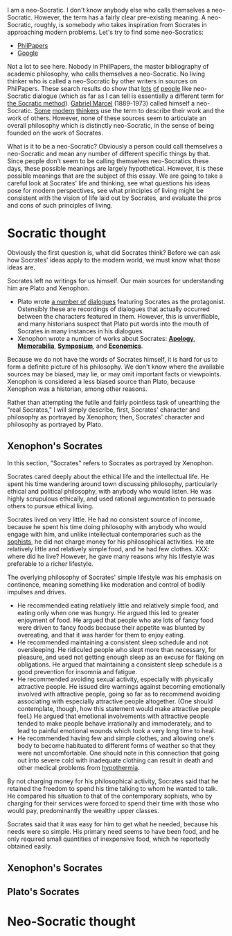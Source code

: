 I am a neo-Socratic. I don't know anybody else who calls themselves a neo-Socratic. However, the term has a fairly clear pre-existing meaning. A neo-Socratic, roughly, is somebody who takes inspiration from Socrates in approaching modern problems. Let's try to find some neo-Socratics:

 * [PhilPapers](http://philpapers.org/s/neo-socratic)
 * [Google](https://www.google.com/webhp?sourceid=chrome-instant&ion=1&espv=2&ie=UTF-8)

Not a lot to see here. Nobody in PhilPapers, the master bibliography of academic philosophy, who calls themselves a neo-Socratic. No living thinker who is called a neo-Socratic by other writers in sources on PhilPapers. These search results do show that [lots](http://securipedia.eu/mediawiki/index.php/Neosocratic_Dialogue) [of](http://www.ssoar.info/ssoar/handle/document/541) [people](http://www.mindboggles.org.za/index.php/neo-socratic-dialogues-in-school) like neo-Socratic dialogue (which as far as I can tell is essentially a different term for [the Socratic method](https://en.wikipedia.org/wiki/Socratic_method)). [Gabriel Marcel](https://en.wikipedia.org/wiki/Gabriel_Marcel) (1889-1973) called himself a neo-Socratic. [Some](https://www.absolutoracle.com/Neosocrates/Articles/articles.htm) [modern](https://www.peterlang.com/view/9783653999907/016_Chapter008.html) [thinkers](https://books.google.com/books?id=-dckCwAAQBAJ&pg=PA174&lpg=PA174&dq=neo-socratic&source=bl&ots=vdaWBys7gZ&sig=r0qwOzgACtYcNxDOwodqWNE99Lg&hl=en&sa=X&ved=0ahUKEwj6y7Cv-N7QAhWFbSYKHVNhCEY4FBDoAQg-MAg#v=onepage&q=neo-socratic&f=false) use the term to describe their work and the work of others. However, none of these sources seem to articulate an overall philosophy which is distinctly neo-Socratic, in the sense of being founded on the work of Socrates.

What is it to be a neo-Socratic? Obviously a person could call themselves a neo-Socratic and mean any number of different specific things by that. Since people don't seem to be calling themselves neo-Socratics these days, these possible meanings are largely hypothetical. However, it is these possible meanings that are the subject of this essay. We are going to take a careful look at Socrates' life and thinking, see what questions his ideas pose for modern perspectives, see what principles of living might be consistent with the vision of life laid out by Socrates, and evaluate the pros and cons of such principles of living.

# Socratic thought

Obviously the first question is, what did Socrates think? Before we can ask how Socrates' ideas apply to the modern world, we must know what those ideas are.

Socrates left no writings for us himself. Our main sources for understanding him are Plato and Xenophon.

* Plato wrote [a number of](https://en.wikipedia.org/wiki/Socratic_dialogue#Platonic_dialogues) [dialogues](http://www.perseus.tufts.edu/hopper/collection?collection=Perseus:collection:Greco-Roman) featuring Socrates as the protagonist. Ostensibly these are recordings of dialogues that actually occurred between the characters featured in them. However, this is unverifiable, and many historians suspect that Plato put words into the mouth of Socrates in many instances in his dialogues.
* Xenophon wrote a number of works about Socrates: **[Apology](http://www.perseus.tufts.edu/hopper/text?doc=Perseus%3atext%3a1999.01.0212%3atext%3dApol.)**, **[Memorabilia](http://www.perseus.tufts.edu/hopper/text?doc=Perseus%3atext%3a1999.01.0208)**, **[Symposium](http://www.perseus.tufts.edu/hopper/text?doc=Perseus%3atext%3a1999.01.0212%3atext%3dSym.)**, and **[Economics](http://www.perseus.tufts.edu/hopper/text?doc=Perseus%3atext%3a1999.01.0212%3atext%3dEc.)**. 

Because we do not have the words of Socrates himself, it is hard for us to form a definite picture of his philosophy. We don't know where the available sources may be biased, may lie, or may omit important facts or viewpoints. Xenophon is considered a less biased source than Plato, because Xenophon was a historian, among other reasons.

Rather than attempting the futile and fairly pointless task of unearthing the "real Socrates," I will simply describe, first, Socrates' character and philosophy as portrayed by Xenophon; then, Socrates' character and philosophy as portrayed by Plato.

## Xenophon's Socrates

In this section, "Socrates" refers to Socrates as portrayed by Xenophon.

Socrates cared deeply about the ethical life and the intellectual life. He spent his time wandering around town discussing philosophy, particularly ethical and political philosophy, with anybody who would listen. He was highly scrupulous ethically, and used rational argumentation to persuade others to pursue ethical living.

Socrates lived on very little. He had no consistent source of income, because he spent his time doing philosophy with anybody who would engage with him, and unlike intellectual contemporaries such as the [sophists](https://en.wikipedia.org/wiki/Sophism), he did not charge money for his philosophical activities. He ate relatively little and relatively simple food, and he had few clothes. XXX: where did he live? However, he gave many reasons why his lifestyle was preferable to a richer lifestyle.

The overlying philosophy of Socrates' simple lifestyle was his emphasis on continence, meaning something like moderation and control of bodily impulses and drives.

* He recommended eating relatively little and relatively simple food, and eating only when one was hungry. He argued this led to greater enjoyment of food. He argued that people who ate lots of fancy food were driven to fancy foods because their appetite was blunted by overeating, and that it was harder for them to enjoy eating.
* He recommended maintaining a consistent sleep schedule and not oversleeping. He ridiculed people who slept more than necessary, for pleasure, and used not getting enough sleep as an excuse for flaking on obligations. He argued that maintaining a consistent sleep schedule is a good prevention for insomnia and fatigue.
* He recommended avoiding sexual activity, especially with physically attractive people. He issued dire warnings against becoming emotionally involved with attractive people, going so far as to recommend avoiding associating with especially attractive people altogether. (One should contemplate, though, how this statement would make attractive people feel.) He argued that emotional involvements with attractive people tended to make people behave irrationally and immoderately, and to lead to painful emotional wounds which took a very long time to heal.
* He recommended having few and simple clothes, and allowing one's body to become habituated to different forms of weather so that they were not uncomfortable. One should note in this connection that going out into severe cold with inadequate clothing can result in death and other medical problems from [hypothermia](https://en.wikipedia.org/wiki/Hypothermia).

By not charging money for his philosophical activity, Socrates said that he retained the freedom to spend his time talking to whom he wanted to talk. He compared his situation to that of the contemporary sophists, who by charging for their services were forced to spend their time with those who would pay, predominantly the wealthy upper classes.

Socrates said that it was easy for him to get what he needed, because his needs were so simple. His primary need seems to have been food, and he only required small quantities of inexpensive food, which he reportedly obtained easily.

## Xenophon's Socrates

## Plato's Socrates

# Neo-Socratic thought

